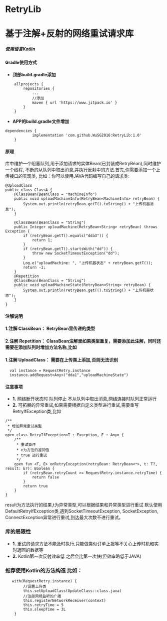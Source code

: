 # RetryLib 
# 基于注解+反射的网络重试请求库
##### 使用语言Kotlin
#### Gradle使用方式
- **顶部build.gradle添加** 
```
	allprojects {
		repositories {
			...
			//添加
			maven { url 'https://www.jitpack.io' }
		}
	}
```
- **APP的build.gradle文件增加**
```
dependencies {
	        implementation 'com.github.WuSG2016:RetryLib:1.0'
	}
```
#### 原理
 库中维护一个阻塞队列,用于添加请求的实体Bean(已封装成RetryBean),同时维护一个线程,
不断的从队列中取出消息,并执行反射中的方法.首先,你需要添加一个上传接口的实现类,
比如：你可以使用JAVA代码编写自己的请求类:
```
@UploadClass
public class ClassA {
    @ClassBean(BeanClass = "MachineInfo")
    public void uploadMachineInfo(RetryBean<MachineInfo> retryBean) {
        System.out.println(retryBean.getT().toString() + "上传机器消息");
    }

    @ClassBean(BeanClass = "String")
    public Integer uploadMachine(RetryBean<String> retryBean) throws Exception {
        if (retryBean.getT().equals("dda3")) {
            return 1;
        }
        if (retryBean.getT().startsWith("dd")) {
            throw new SocketTimeoutException("dd");
        }
        Log.e("uploadMachine: ", "上传机器状态" + retryBean.getT());
        return -1;
    }
    @Repetition
    @ClassBean(BeanClass = "String")
    public void uploadMachineState(RetryBean<String> retryBean) {
        System.out.println(retryBean.getT().toString() + "上传机器状态");
    }
}
```
#### 注解说明
#### 1.注解 ClassBean： RetryBean里传递的类型
#### 2.注解 Repetition： ClassBean注解里如果类型重复，需要添加此注解，同时还需要在添加队列时增加方法名称,比如
#### 1.注解 UploadClass： 需要在上传类上添加,否则无法识别
```
  val instance = RequestRetry.instance
  instance.addRequest<Any>("dda1","uploadMachineState")
```
#### 注意事项
- **1.** 网络断开状态时 队列停止 不从队列中取出消息,网络连接时队列正常运行
- **2.**
  可拓展的异常重试,如果需要根据自定义类型进行重试,需要重写RetryIfException类,比如
```
/**
 * 增加异常重试类型
 */
open class RetryIfException<T : Exception, E : Any> {
    /**
     * 重试条件
     * e为方法的返回值
     * true 进行重试
     */
    open fun <T, E> onRetryException(retryBean: RetryBean<*>, t: T?, result: E?): Boolean {
        if (retryBean.retryCount >= RequestRetry.instance.retryTime) {
            return false
        }
        return true
    }
}
```
result为方法执行的结果,t为异常类型,可以根据结果和异常类型进行重试
默认使用DefaultRetryIfException类,遇到SocketTimeoutException,
SocketException, ConnectException异常进行重试,到达最大次数不进行重试。 
### 库的局限性
- **1.**
  重试的请求方法不能及时执行,只能做类似订单上报等不关心上传时机和实时返回的数据等
- **2.** Kotlin第一次反射效率低 之后会比第一次快(但效率略低于JAVA) 
### 推荐使用Kotlin的方法构造 比如：
```
   with(RequestRetry.instance) {
        //设置上传类
        this.setUploadClass(UpdateClass::class.java)
        //注册网络监听的广播
        this.registerNetworkReceiver(context)
        this.retryTime = 5
        this.sleepTime = 3L
    }
```